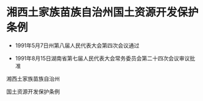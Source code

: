 # 湘西土家族苗族自治州国土资源开发保护条例

- 1991年5月7日州第八届人民代表大会第四次会议通过

- 1991年8月15日湖南省第七届人民代表大会常务委员会第二十四次会议审议批准

<!-- INFO END -->

湘西土家族苗族自治州

国土资源开发保护条例
